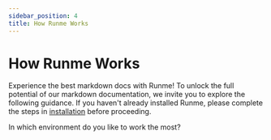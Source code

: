 ```yaml
---
sidebar_position: 4
title: How Runme Works
---
```


# How Runme Works

Experience the best markdown docs with Runme! To unlock the full potential of our markdown documentation, we invite you to explore the following guidance. If you haven't already installed Runme, please complete the steps in [installation](https://docs.runme.dev/installation/runmecli) before proceeding.

In which environment do you like to work the most?

<EnvironmentOptions />
